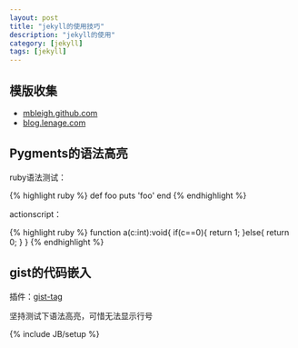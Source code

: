 ```yaml
---
layout: post
title: "jekyll的使用技巧"
description: "jekyll的使用"
category: [jekyll]
tags: [jekyll]
---
```

## 模版收集
* [mbleigh.github.com](https://github.com/mbleigh/mbleigh.github.com/)
* [blog.lenage.com](http://blog.lenage.com/about/)





## Pygments的语法高亮
ruby语法测试：

{% highlight ruby %}
def foo
  puts 'foo'
end
{% endhighlight %}

actionscript：

{% highlight ruby %}
function a(c:int):void{
	if(c==0){
		return 1;
	}else{
		return 0;
	}
}
{% endhighlight %}

## gist的代码嵌入
插件：[gist-tag](https://gist.github.com/803483)

坚持测试下语法高亮，可惜无法显示行号



{% include JB/setup %}
